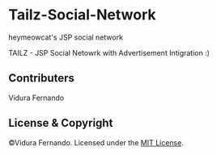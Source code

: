 # Tailz-Social-Network
heymeowcat's JSP social network

TAILZ - JSP Social Netowrk with Advertisement Intigration :)

## Contributers
Vidura Fernando

## License & Copyright
©Vidura Fernando.
Licensed under the [MIT License](LICENSE).
